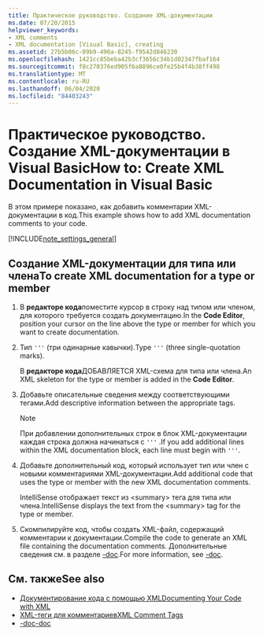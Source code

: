 ```yaml
---
title: Практическое руководство. Создание XML-документации
ms.date: 07/20/2015
helpviewer_keywords:
- XML comments
- XML documentation [Visual Basic], creating
ms.assetid: 27b5b06c-09b9-496a-8245-f9542d846230
ms.openlocfilehash: 1421cc85beba42b3cf3656c34b1d02347fbaf164
ms.sourcegitcommit: f8c270376ed905f6a8896ce0fe25b4f4b38ff498
ms.translationtype: MT
ms.contentlocale: ru-RU
ms.lasthandoff: 06/04/2020
ms.locfileid: "84403243"
---
```

# <a name="how-to-create-xml-documentation-in-visual-basic"></a><span data-ttu-id="d0418-102">Практическое руководство. Создание XML-документации в Visual Basic</span><span class="sxs-lookup"><span data-stu-id="d0418-102">How to: Create XML Documentation in Visual Basic</span></span>

<span data-ttu-id="d0418-103">В этом примере показано, как добавить комментарии XML-документации в код.</span><span class="sxs-lookup"><span data-stu-id="d0418-103">This example shows how to add XML documentation comments to your code.</span></span>

[!INCLUDE[note_settings_general](~/includes/note-settings-general-md.md)]

## <a name="to-create-xml-documentation-for-a-type-or-member"></a><span data-ttu-id="d0418-104">Создание XML-документации для типа или члена</span><span class="sxs-lookup"><span data-stu-id="d0418-104">To create XML documentation for a type or member</span></span>

1. <span data-ttu-id="d0418-105">В **редакторе кода**поместите курсор в строку над типом или членом, для которого требуется создать документацию.</span><span class="sxs-lookup"><span data-stu-id="d0418-105">In the **Code Editor**, position your cursor on the line above the type or member for which you want to create documentation.</span></span>

2. <span data-ttu-id="d0418-106">Тип `'''` (три одинарные кавычки).</span><span class="sxs-lookup"><span data-stu-id="d0418-106">Type `'''` (three single-quotation marks).</span></span>

    <span data-ttu-id="d0418-107">В **редакторе кода**ДОБАВЛЯЕТСЯ XML-схема для типа или члена.</span><span class="sxs-lookup"><span data-stu-id="d0418-107">An XML skeleton for the type or member is added in the **Code Editor**.</span></span>

3. <span data-ttu-id="d0418-108">Добавьте описательные сведения между соответствующими тегами.</span><span class="sxs-lookup"><span data-stu-id="d0418-108">Add descriptive information between the appropriate tags.</span></span>

    > [!NOTE]
    > <span data-ttu-id="d0418-109">При добавлении дополнительных строк в блок XML-документации каждая строка должна начинаться с `'''` .</span><span class="sxs-lookup"><span data-stu-id="d0418-109">If you add additional lines within the XML documentation block, each line must begin with `'''`.</span></span>

4. <span data-ttu-id="d0418-110">Добавьте дополнительный код, который использует тип или член с новыми комментариями XML-документации.</span><span class="sxs-lookup"><span data-stu-id="d0418-110">Add additional code that uses the type or member with the new XML documentation comments.</span></span>

    <span data-ttu-id="d0418-111">IntelliSense отображает текст из \<summary> тега для типа или члена.</span><span class="sxs-lookup"><span data-stu-id="d0418-111">IntelliSense displays the text from the \<summary> tag for the type or member.</span></span>

5. <span data-ttu-id="d0418-112">Скомпилируйте код, чтобы создать XML-файл, содержащий комментарии к документации.</span><span class="sxs-lookup"><span data-stu-id="d0418-112">Compile the code to generate an XML file containing the documentation comments.</span></span> <span data-ttu-id="d0418-113">Дополнительные сведения см. в разделе [-doc](../../reference/command-line-compiler/doc.md).</span><span class="sxs-lookup"><span data-stu-id="d0418-113">For more information, see [-doc](../../reference/command-line-compiler/doc.md).</span></span>

## <a name="see-also"></a><span data-ttu-id="d0418-114">См. также</span><span class="sxs-lookup"><span data-stu-id="d0418-114">See also</span></span>

- [<span data-ttu-id="d0418-115">Документирование кода с помощью XML</span><span class="sxs-lookup"><span data-stu-id="d0418-115">Documenting Your Code with XML</span></span>](documenting-your-code-with-xml.md)
- [<span data-ttu-id="d0418-116">XML-теги для комментариев</span><span class="sxs-lookup"><span data-stu-id="d0418-116">XML Comment Tags</span></span>](../../language-reference/xmldoc/index.md)
- [<span data-ttu-id="d0418-117">-doc</span><span class="sxs-lookup"><span data-stu-id="d0418-117">-doc</span></span>](../../reference/command-line-compiler/doc.md)
